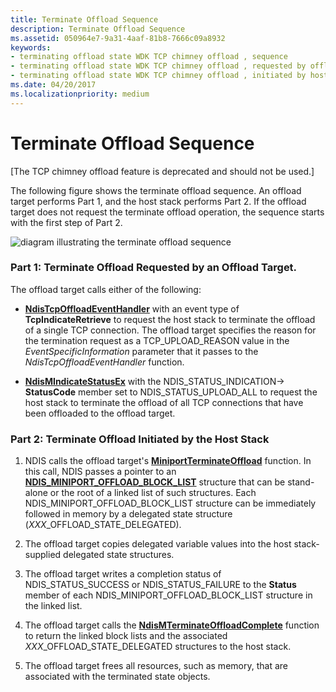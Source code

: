 ```yaml
---
title: Terminate Offload Sequence
description: Terminate Offload Sequence
ms.assetid: 050964e7-9a31-4aaf-81b8-7666c09a8932
keywords:
- terminating offload state WDK TCP chimney offload , sequence
- terminating offload state WDK TCP chimney offload , requested by offload target
- terminating offload state WDK TCP chimney offload , initiated by host stack
ms.date: 04/20/2017
ms.localizationpriority: medium
---
```


# Terminate Offload Sequence


\[The TCP chimney offload feature is deprecated and should not be used.\]




The following figure shows the terminate offload sequence. An offload target performs Part 1, and the host stack performs Part 2. If the offload target does not request the terminate offload operation, the sequence starts with the first step of Part 2.

![diagram illustrating the terminate offload sequence](images/terminate-offload.png)

### <a href="" id="part-1--terminate-offload-requested-by-an-offload-target-"></a>Part 1: Terminate Offload Requested by an Offload Target.

The offload target calls either of the following:

-   [**NdisTcpOffloadEventHandler**](https://msdn.microsoft.com/library/windows/hardware/ff564595) with an event type of **TcpIndicateRetrieve** to request the host stack to terminate the offload of a single TCP connection. The offload target specifies the reason for the termination request as a TCP\_UPLOAD\_REASON value in the *EventSpecificInformation* parameter that it passes to the *NdisTcpOffloadEventHandler* function.

-   [**NdisMIndicateStatusEx**](https://msdn.microsoft.com/library/windows/hardware/ff563600) with the NDIS\_STATUS\_INDICATION-&gt; **StatusCode** member set to NDIS\_STATUS\_UPLOAD\_ALL to request the host stack to terminate the offload of all TCP connections that have been offloaded to the offload target.

### Part 2: Terminate Offload Initiated by the Host Stack

1.  NDIS calls the offload target's [**MiniportTerminateOffload**](https://msdn.microsoft.com/library/windows/hardware/ff559468) function. In this call, NDIS passes a pointer to an [**NDIS\_MINIPORT\_OFFLOAD\_BLOCK\_LIST**](https://msdn.microsoft.com/library/windows/hardware/ff566469) structure that can be stand-alone or the root of a linked list of such structures. Each NDIS\_MINIPORT\_OFFLOAD\_BLOCK\_LIST structure can be immediately followed in memory by a delegated state structure (*XXX*\_OFFLOAD\_STATE\_DELEGATED).

2.  The offload target copies delegated variable values into the host stack-supplied delegated state structures.

3.  The offload target writes a completion status of NDIS\_STATUS\_SUCCESS or NDIS\_STATUS\_FAILURE to the **Status** member of each NDIS\_MINIPORT\_OFFLOAD\_BLOCK\_LIST structure in the linked list.

4.  The offload target calls the [**NdisMTerminateOffloadComplete**](https://msdn.microsoft.com/library/windows/hardware/ff563685) function to return the linked block lists and the associated *XXX*\_OFFLOAD\_STATE\_DELEGATED structures to the host stack.

5.  The offload target frees all resources, such as memory, that are associated with the terminated state objects.

 

 





